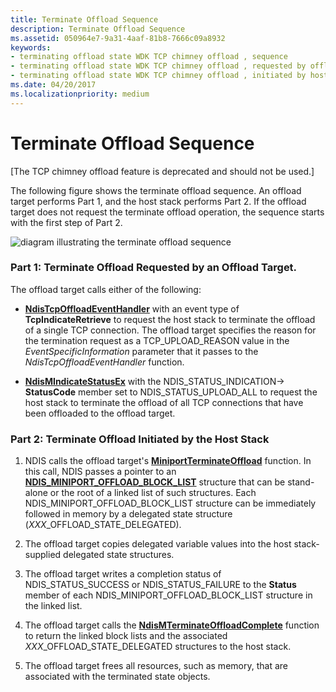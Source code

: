 ```yaml
---
title: Terminate Offload Sequence
description: Terminate Offload Sequence
ms.assetid: 050964e7-9a31-4aaf-81b8-7666c09a8932
keywords:
- terminating offload state WDK TCP chimney offload , sequence
- terminating offload state WDK TCP chimney offload , requested by offload target
- terminating offload state WDK TCP chimney offload , initiated by host stack
ms.date: 04/20/2017
ms.localizationpriority: medium
---
```


# Terminate Offload Sequence


\[The TCP chimney offload feature is deprecated and should not be used.\]




The following figure shows the terminate offload sequence. An offload target performs Part 1, and the host stack performs Part 2. If the offload target does not request the terminate offload operation, the sequence starts with the first step of Part 2.

![diagram illustrating the terminate offload sequence](images/terminate-offload.png)

### <a href="" id="part-1--terminate-offload-requested-by-an-offload-target-"></a>Part 1: Terminate Offload Requested by an Offload Target.

The offload target calls either of the following:

-   [**NdisTcpOffloadEventHandler**](https://msdn.microsoft.com/library/windows/hardware/ff564595) with an event type of **TcpIndicateRetrieve** to request the host stack to terminate the offload of a single TCP connection. The offload target specifies the reason for the termination request as a TCP\_UPLOAD\_REASON value in the *EventSpecificInformation* parameter that it passes to the *NdisTcpOffloadEventHandler* function.

-   [**NdisMIndicateStatusEx**](https://msdn.microsoft.com/library/windows/hardware/ff563600) with the NDIS\_STATUS\_INDICATION-&gt; **StatusCode** member set to NDIS\_STATUS\_UPLOAD\_ALL to request the host stack to terminate the offload of all TCP connections that have been offloaded to the offload target.

### Part 2: Terminate Offload Initiated by the Host Stack

1.  NDIS calls the offload target's [**MiniportTerminateOffload**](https://msdn.microsoft.com/library/windows/hardware/ff559468) function. In this call, NDIS passes a pointer to an [**NDIS\_MINIPORT\_OFFLOAD\_BLOCK\_LIST**](https://msdn.microsoft.com/library/windows/hardware/ff566469) structure that can be stand-alone or the root of a linked list of such structures. Each NDIS\_MINIPORT\_OFFLOAD\_BLOCK\_LIST structure can be immediately followed in memory by a delegated state structure (*XXX*\_OFFLOAD\_STATE\_DELEGATED).

2.  The offload target copies delegated variable values into the host stack-supplied delegated state structures.

3.  The offload target writes a completion status of NDIS\_STATUS\_SUCCESS or NDIS\_STATUS\_FAILURE to the **Status** member of each NDIS\_MINIPORT\_OFFLOAD\_BLOCK\_LIST structure in the linked list.

4.  The offload target calls the [**NdisMTerminateOffloadComplete**](https://msdn.microsoft.com/library/windows/hardware/ff563685) function to return the linked block lists and the associated *XXX*\_OFFLOAD\_STATE\_DELEGATED structures to the host stack.

5.  The offload target frees all resources, such as memory, that are associated with the terminated state objects.

 

 





